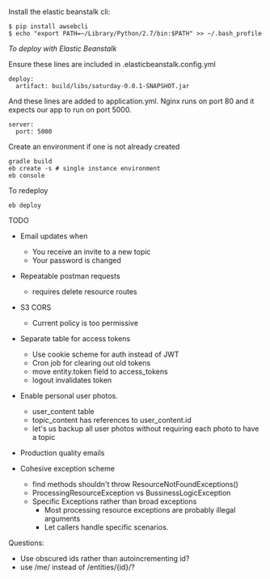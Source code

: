 Install the elastic beanstalk cli:
```
$ pip install awsebcli
$ echo "export PATH=~/Library/Python/2.7/bin:$PATH" >> ~/.bash_profile
```

*To deploy with Elastic Beanstalk*

Ensure these lines are included in .elasticbeanstalk.config.yml
```
deploy:
  artifact: build/libs/saturday-0.0.1-SNAPSHOT.jar
```

And these lines are added to application.yml. Nginx runs on port 80 and it expects our app to run on port 5000.
```
server:
  port: 5000
```

Create an environment if one is not already created
```
gradle build
eb create -s # single instance environment
eb console
```

To redeploy
```
eb deploy
```

TODO
* Email updates when
  * You receive an invite to a new topic
  * Your password is changed
* Repeatable postman requests
  * requires delete resource routes

* S3 CORS
  * Current policy is too permissive

* Separate table for access tokens
  * Use cookie scheme for auth instead of JWT
  * Cron job for clearing out old tokens
  * move entity.token field to access_tokens
  * logout invalidates token

* Enable personal user photos. 
    * user_content table
    * topic_content has references to user_content.id
    * let's us backup all user photos without requiring each photo to have a topic
    
* Production quality emails

* Cohesive exception scheme
  * find<resource> methods shouldn't throw ResourceNotFoundExceptions()
  * ProcessingResourceException vs BussinessLogicException
  * Specific Exceptions rather than broad exceptions
    * Most processing resource exceptions are probably illegal arguments
    * Let callers handle specific scenarios.

Questions:
* Use obscured ids rather than autoincrementing id?
* use /me/<resource> instead of /entities/{id}/<resource>?

